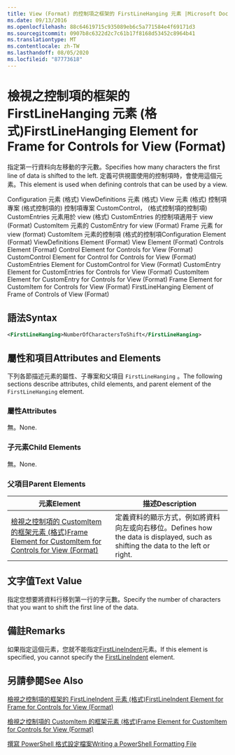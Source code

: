 ```yaml
---
title: View (Format) 的控制項之框架的 FirstLineHanging 元素 |Microsoft Docs
ms.date: 09/13/2016
ms.openlocfilehash: 88c64619715c935089eb6c5a771584e4f69171d3
ms.sourcegitcommit: 0907b8c6322d2c7c61b17f8168d53452c8964b41
ms.translationtype: MT
ms.contentlocale: zh-TW
ms.lasthandoff: 08/05/2020
ms.locfileid: "87773618"
---
```

# <a name="firstlinehanging-element-for-frame-for-controls-for-view-format"></a><span data-ttu-id="3ae89-102">檢視之控制項的框架的 FirstLineHanging 元素 (格式)</span><span class="sxs-lookup"><span data-stu-id="3ae89-102">FirstLineHanging Element for Frame for Controls for View (Format)</span></span>

<span data-ttu-id="3ae89-103">指定第一行資料向左移動的字元數。</span><span class="sxs-lookup"><span data-stu-id="3ae89-103">Specifies how many characters the first line of data is shifted to the left.</span></span> <span data-ttu-id="3ae89-104">定義可供視圖使用的控制項時，會使用這個元素。</span><span class="sxs-lookup"><span data-stu-id="3ae89-104">This element is used when defining controls that can be used by a view.</span></span>

<span data-ttu-id="3ae89-105">Configuration 元素 (格式) ViewDefinitions 元素 (格式) View 元素 (格式) 控制項專案 (格式控制項的) 控制項專案 CustomControl， (格式控制項的控制項) CustomEntries 元素用於 view (格式) CustomEntries 的控制項適用于 view (Format) CustomItem 元素的 CustomEntry for view (Format) Frame 元素 for view (format) CustomItem 元素的控制項 (格式的控制項</span><span class="sxs-lookup"><span data-stu-id="3ae89-105">Configuration Element (Format) ViewDefinitions Element (Format) View Element (Format) Controls Element (Format) Control Element for Controls for View (Format) CustomControl Element for Control for Controls for View (Format) CustomEntries Element for CustomControl for View (Format) CustomEntry Element for CustomEntries for Controls for View (Format) CustomItem Element for CustomEntry for Controls for View (Format) Frame Element for CustomItem for Controls for View (Format) FirstLineHanging Element of Frame of Controls of View (Format)</span></span>

## <a name="syntax"></a><span data-ttu-id="3ae89-106">語法</span><span class="sxs-lookup"><span data-stu-id="3ae89-106">Syntax</span></span>

```xml
<FirstLineHanging>NumberOfCharactersToShift</FirstLineHanging>
```

## <a name="attributes-and-elements"></a><span data-ttu-id="3ae89-107">屬性和項目</span><span class="sxs-lookup"><span data-stu-id="3ae89-107">Attributes and Elements</span></span>

<span data-ttu-id="3ae89-108">下列各節描述元素的屬性、子專案和父項目 `FirstLineHanging` 。</span><span class="sxs-lookup"><span data-stu-id="3ae89-108">The following sections describe attributes, child elements, and parent element of the `FirstLineHanging` element.</span></span>

### <a name="attributes"></a><span data-ttu-id="3ae89-109">屬性</span><span class="sxs-lookup"><span data-stu-id="3ae89-109">Attributes</span></span>

<span data-ttu-id="3ae89-110">無。</span><span class="sxs-lookup"><span data-stu-id="3ae89-110">None.</span></span>

### <a name="child-elements"></a><span data-ttu-id="3ae89-111">子元素</span><span class="sxs-lookup"><span data-stu-id="3ae89-111">Child Elements</span></span>

<span data-ttu-id="3ae89-112">無。</span><span class="sxs-lookup"><span data-stu-id="3ae89-112">None.</span></span>

### <a name="parent-elements"></a><span data-ttu-id="3ae89-113">父項目</span><span class="sxs-lookup"><span data-stu-id="3ae89-113">Parent Elements</span></span>

|<span data-ttu-id="3ae89-114">元素</span><span class="sxs-lookup"><span data-stu-id="3ae89-114">Element</span></span>|<span data-ttu-id="3ae89-115">描述</span><span class="sxs-lookup"><span data-stu-id="3ae89-115">Description</span></span>|
|-------------|-----------------|
|[<span data-ttu-id="3ae89-116">檢視之控制項的 CustomItem 的框架元素 (格式)</span><span class="sxs-lookup"><span data-stu-id="3ae89-116">Frame Element for CustomItem for Controls for View (Format)</span></span>](./frame-element-for-customitem-for-controls-for-view-format.md)|<span data-ttu-id="3ae89-117">定義資料的顯示方式，例如將資料向左或向右移位。</span><span class="sxs-lookup"><span data-stu-id="3ae89-117">Defines how the data is displayed, such as shifting the data to the left or right.</span></span>|

## <a name="text-value"></a><span data-ttu-id="3ae89-118">文字值</span><span class="sxs-lookup"><span data-stu-id="3ae89-118">Text Value</span></span>

<span data-ttu-id="3ae89-119">指定您想要將資料行移到第一行的字元數。</span><span class="sxs-lookup"><span data-stu-id="3ae89-119">Specify the number of characters that you want to shift the first line of the data.</span></span>

## <a name="remarks"></a><span data-ttu-id="3ae89-120">備註</span><span class="sxs-lookup"><span data-stu-id="3ae89-120">Remarks</span></span>

<span data-ttu-id="3ae89-121">如果指定這個元素，您就不能指定[FirstLineIndent](./firstlineindent-element-for-frame-for-controls-for-view-format.md)元素。</span><span class="sxs-lookup"><span data-stu-id="3ae89-121">If this element is specified, you cannot specify the [FirstLineIndent](./firstlineindent-element-for-frame-for-controls-for-view-format.md) element.</span></span>

## <a name="see-also"></a><span data-ttu-id="3ae89-122">另請參閱</span><span class="sxs-lookup"><span data-stu-id="3ae89-122">See Also</span></span>

[<span data-ttu-id="3ae89-123">檢視之控制項的框架的 FirstLineIndent 元素 (格式)</span><span class="sxs-lookup"><span data-stu-id="3ae89-123">FirstLineIndent Element for Frame for Controls for View (Format)</span></span>](./firstlineindent-element-for-frame-for-controls-for-view-format.md)

[<span data-ttu-id="3ae89-124">檢視之控制項的 CustomItem 的框架元素 (格式)</span><span class="sxs-lookup"><span data-stu-id="3ae89-124">Frame Element for CustomItem for Controls for View (Format)</span></span>](./frame-element-for-customitem-for-controls-for-view-format.md)

[<span data-ttu-id="3ae89-125">撰寫 PowerShell 格式設定檔案</span><span class="sxs-lookup"><span data-stu-id="3ae89-125">Writing a PowerShell Formatting File</span></span>](./writing-a-powershell-formatting-file.md)
